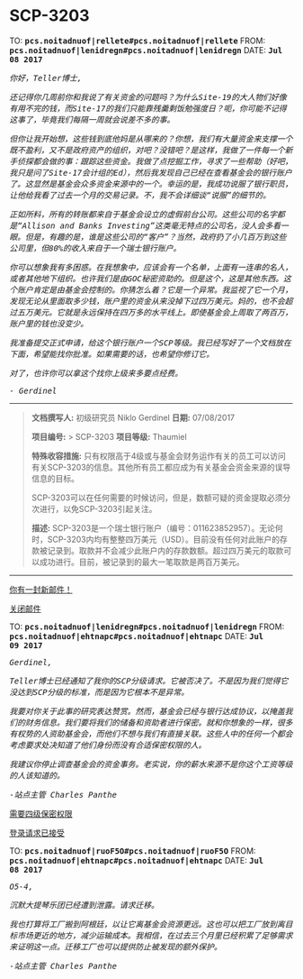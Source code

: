 # SCP-3203
                        


TO: **<tt>pcs.noitadnuof|rellete#pcs.noitadnuof|rellete</tt>** 
FROM: **<tt>pcs.noitadnuof|lenidregn#pcs.noitadnuof|lenidregn</tt>** 
DATE: **<tt>Jul 08&#160;2017</tt>** 

*<tt>&#20320;&#22909;&#65292;Teller&#21338;&#22763;,</tt>* 

*<tt>&#36824;&#35760;&#24471;&#20320;&#20960;&#21608;&#21069;&#20320;&#21644;&#25105;&#35828;&#20102;&#26377;&#20851;&#36164;&#37329;&#30340;&#38382;&#39064;&#21527;&#65311;&#20026;&#20160;&#20040;Site-19&#30340;&#22823;&#20154;&#29289;&#20204;&#22909;&#20687;&#26377;&#29992;&#19981;&#23436;&#30340;&#38065;&#65292;&#32780;Site-17&#30340;&#25105;&#20204;&#21482;&#33021;&#38752;&#27531;&#32697;&#21097;&#39277;&#21193;&#24378;&#24230;&#26085;&#65311;&#21571;&#65292;&#20320;&#21487;&#33021;&#19981;&#35760;&#24471;&#36825;&#20107;&#20102;&#65292;&#27605;&#31455;&#25105;&#20204;&#27599;&#38548;&#19968;&#21608;&#23601;&#20250;&#35828;&#24046;&#19981;&#22810;&#30340;&#20107;&#12290;</tt>* 

*<tt>&#20294;&#20320;&#35753;&#25105;&#24320;&#22987;&#24819;&#65292;&#36825;&#20123;&#38065;&#21040;&#24213;&#20182;&#22920;&#26159;&#20174;&#21738;&#26469;&#30340;&#65311;&#20320;&#24819;&#65292;&#25105;&#20204;&#26377;&#22823;&#37327;&#36164;&#37329;&#26469;&#25903;&#25745;&#19968;&#20010;&#26082;&#19981;&#30408;&#21033;&#65292;&#21448;&#19981;&#26159;&#25919;&#24220;&#36164;&#20135;&#30340;&#32452;&#32455;&#65292;&#23545;&#21543;&#65311;&#27809;&#38169;&#21543;&#65311;&#26159;&#36825;&#26679;&#65292;&#25105;&#20570;&#20102;&#19968;&#20214;&#27599;&#19968;&#20010;&#26032;&#25163;&#20390;&#25506;&#37117;&#20250;&#20570;&#30340;&#20107;&#65306;&#36319;&#36394;&#36825;&#20123;&#36164;&#37329;&#12290;&#25105;&#20570;&#20102;&#28857;&#25366;&#25496;&#24037;&#20316;&#65292;&#23547;&#27714;&#20102;&#19968;&#20123;&#24110;&#21161;&#65288;&#22909;&#21543;&#65292;&#25105;&#21482;&#26159;&#38382;&#20102;Site-17&#20250;&#35745;&#32452;&#30340;Ed&#65289;&#65292;&#28982;&#21518;&#25105;&#21457;&#29616;&#33258;&#24049;&#24050;&#32463;&#22312;&#26597;&#30475;&#22522;&#37329;&#20250;&#30340;&#38134;&#34892;&#36134;&#25143;&#20102;&#12290;&#36825;&#26174;&#28982;&#26159;&#22522;&#37329;&#20250;&#20247;&#22810;&#36164;&#37329;&#26469;&#28304;&#20013;&#30340;&#19968;&#20010;&#12290;&#24184;&#36816;&#30340;&#26159;&#65292;&#25105;&#25104;&#21151;&#35828;&#26381;&#20102;&#38134;&#34892;&#32844;&#21592;&#65292;&#35753;&#20182;&#32473;&#25105;&#30475;&#20102;&#36807;&#21435;&#19968;&#20010;&#26376;&#30340;&#20132;&#26131;&#35760;&#24405;&#12290;&#19981;&#65292;&#25105;&#19981;&#20250;&#35814;&#32454;&#35848;&#8220;&#35828;&#26381;&#8221;&#30340;&#32454;&#33410;&#30340;&#12290;</tt>* 

*<tt>&#27491;&#22914;&#25152;&#26009;&#65292;&#25152;&#26377;&#30340;&#36716;&#36134;&#37117;&#26469;&#33258;&#20110;&#22522;&#37329;&#20250;&#35774;&#31435;&#30340;&#34394;&#20551;&#21069;&#21488;&#20844;&#21496;&#12290;&#36825;&#20123;&#20844;&#21496;&#30340;&#21517;&#23383;&#37117;&#26159;&#8220;Allison and Banks Investing&#8221;&#36825;&#31867;&#27627;&#26080;&#29305;&#28857;&#30340;&#20844;&#21496;&#21517;&#65292;&#27809;&#20154;&#20250;&#22810;&#30475;&#19968;&#30524;&#12290;&#20294;&#26159;&#65292;&#26377;&#36259;&#30340;&#26159;&#65292;&#35841;&#26159;&#36825;&#20123;&#20844;&#21496;&#30340;&#8220;&#23458;&#25143;&#8221;&#65311;&#24403;&#28982;&#65292;&#25919;&#24220;&#25172;&#20102;&#23567;&#20960;&#30334;&#19975;&#21040;&#36825;&#20123;&#20844;&#21496;&#37324;&#65292;&#20294;80%&#30340;&#25910;&#20837;&#26469;&#33258;&#20110;&#19968;&#20010;&#29790;&#22763;&#38134;&#34892;&#36134;&#25143;&#12290;</tt>* 

*<tt>&#20320;&#21487;&#20197;&#24819;&#35937;&#25105;&#26377;&#22810;&#22256;&#24785;&#12290;&#22312;&#25105;&#24819;&#35937;&#20013;&#65292;&#24212;&#35813;&#20250;&#26377;&#19968;&#20010;&#21517;&#21333;&#65292;&#19978;&#38754;&#26377;&#19968;&#36830;&#20018;&#30340;&#21517;&#20154;&#65292;&#25110;&#32773;&#20854;&#20182;&#22320;&#19979;&#32452;&#32455;&#12290;&#20063;&#35768;&#25105;&#20204;&#26159;&#30001;GOC&#31192;&#23494;&#36164;&#21161;&#30340;&#12290;&#20294;&#26159;&#36825;&#20010;&#65292;&#36825;&#26159;&#20854;&#20182;&#19996;&#35199;&#12290;&#36825;&#20010;&#36134;&#25143;&#32943;&#23450;&#26159;&#30001;&#22522;&#37329;&#20250;&#25511;&#21046;&#30340;&#12290;&#20320;&#29468;&#24590;&#20040;&#30528;&#65311;&#23427;&#26159;&#19968;&#20010;&#24322;&#24120;&#12290;&#25105;&#30417;&#35270;&#20102;&#23427;&#19968;&#20010;&#26376;&#65292;&#21457;&#29616;&#26080;&#35770;&#20174;&#37324;&#38754;&#21462;&#22810;&#23569;&#38065;&#65292;&#36134;&#25143;&#37324;&#30340;&#36164;&#37329;&#20174;&#26469;&#27809;&#25481;&#19979;&#36807;&#22235;&#19975;&#32654;&#20803;&#12290;&#22920;&#30340;&#65292;&#20063;&#19981;&#20250;&#36229;&#36807;&#20116;&#19975;&#32654;&#20803;&#12290;&#23427;&#23601;&#26159;&#27704;&#36828;&#20445;&#25345;&#22312;&#22235;&#19975;&#22810;&#30340;&#27700;&#24179;&#32447;&#19978;&#12290;&#21363;&#20351;&#22522;&#37329;&#20250;&#19978;&#21608;&#21462;&#20102;&#20004;&#30334;&#19975;&#65292;&#36134;&#25143;&#37324;&#30340;&#38065;&#20063;&#27809;&#21464;&#23569;&#12290;</tt>* 

*<tt>&#25105;&#20934;&#22791;&#25552;&#20132;&#27491;&#24335;&#30003;&#35831;&#65292;&#32473;&#36825;&#20010;&#38134;&#34892;&#36134;&#25143;&#19968;&#20010;SCP&#31561;&#32423;&#12290;&#25105;&#24050;&#32463;&#20889;&#22909;&#20102;&#19968;&#20010;&#25991;&#26723;&#25918;&#22312;&#19979;&#38754;&#65292;&#24076;&#26395;&#33021;&#25214;&#20320;&#25209;&#20934;&#12290;&#22914;&#26524;&#38656;&#35201;&#30340;&#35805;&#65292;&#20063;&#24076;&#26395;&#20320;&#20462;&#35746;&#23427;&#12290;</tt>* 

*<tt>&#23545;&#20102;&#65292;&#20063;&#35768;&#20320;&#21487;&#20197;&#25343;&#36825;&#20010;&#25214;&#20320;&#19978;&#32423;&#26469;&#22810;&#35201;&#28857;&#32463;&#36153;&#12290;</tt>* 

*<tt>- Gerdinel</tt>* 


---


> 
> **文档撰写人:** 初级研究员 Niklo Gerdinel
**日期:**  07/08/2017
> 
> 
> 
> **项目编号:** >  SCP-3203
> **项目等级:**  Thaumiel
> 
> **特殊收容措施:**  只有权限高于4级或与基金会财务运作有关的员工可以访问有关SCP-3203的信息。其他所有员工都应成为有关基金会资金来源的误导信息的目标。
> 
> SCP-3203可以在任何需要的时候访问，但是，数额可疑的资金提取必须分次进行，以免SCP-3203引起关注。
> 
> **描述:**  SCP-3203是一个瑞士银行账户（编号：011623852957）。无论何时，SCP-3203内均有整整四万美元（USD）。目前没有任何对此账户的存款被记录到。取款并不会减少此账户内的存款数额。超过四万美元的取款可以成功进行。目前，被记录到的最大一笔取款是两百万美元。
> 


---



<a shape='rect' class='collapsible-block-link' href='javascript:;'>&#20320;&#26377;&#19968;&#23553;&#26032;&#37038;&#20214;&#65281;</a>

<a shape='rect' class='collapsible-block-link' href='javascript:;'>&#20851;&#38381;&#37038;&#20214;</a>

TO: **<tt>pcs.noitadnuof|lenidregn#pcs.noitadnuof|lenidregn</tt>** 
FROM: **<tt>pcs.noitadnuof|ehtnapc#pcs.noitadnuof|ehtnapc</tt>** 
DATE: **<tt>Jul 09&#160;2017</tt>** 

*<tt>Gerdinel,</tt>* 

*<tt>Teller&#21338;&#22763;&#24050;&#32463;&#36890;&#30693;&#20102;&#25105;&#20320;&#30340;SCP&#20998;&#32423;&#35831;&#27714;&#12290;&#23427;&#34987;&#21542;&#20915;&#20102;&#12290;&#19981;&#26159;&#22240;&#20026;&#25105;&#20204;&#35273;&#24471;&#23427;&#27809;&#36798;&#21040;SCP&#20998;&#32423;&#30340;&#26631;&#20934;&#65292;&#32780;&#26159;&#22240;&#20026;&#23427;&#26681;&#26412;&#19981;&#26159;&#24322;&#24120;&#12290;</tt>* 

*<tt>&#25105;&#35201;&#23545;&#20320;&#20851;&#20110;&#27492;&#20107;&#30340;&#30740;&#31350;&#34920;&#36798;&#36190;&#36175;&#12290;&#28982;&#32780;&#65292;&#22522;&#37329;&#20250;&#24050;&#32463;&#19982;&#38134;&#34892;&#36798;&#25104;&#21327;&#35758;&#65292;&#20197;&#25513;&#30422;&#25105;&#20204;&#30340;&#36130;&#21153;&#20449;&#24687;&#12290;&#25105;&#20204;&#35201;&#23558;&#25105;&#20204;&#30340;&#20648;&#22791;&#21644;&#36164;&#21161;&#32773;&#36827;&#34892;&#20445;&#23494;&#12290;&#23601;&#21644;&#20320;&#24819;&#35937;&#30340;&#19968;&#26679;&#65292;&#24456;&#22810;&#26377;&#26435;&#21183;&#30340;&#20154;&#36164;&#21161;&#22522;&#37329;&#20250;&#65292;&#32780;&#20182;&#20204;&#19981;&#24819;&#19982;&#25105;&#20204;&#26377;&#30452;&#25509;&#20851;&#32852;&#12290;&#36825;&#20123;&#20154;&#20013;&#30340;&#20219;&#20309;&#19968;&#20010;&#37117;&#20250;&#32771;&#34385;&#35201;&#27714;&#22788;&#20915;&#30693;&#36947;&#20102;&#20182;&#20204;&#36523;&#20221;&#32780;&#27809;&#26377;&#21512;&#36866;&#20445;&#23494;&#26435;&#38480;&#30340;&#20154;&#12290;</tt>* 

*<tt>&#25105;&#24314;&#35758;&#20320;&#20572;&#27490;&#35843;&#26597;&#22522;&#37329;&#20250;&#30340;&#36164;&#37329;&#20107;&#21153;&#12290;&#32769;&#23454;&#35828;&#65292;&#20320;&#30340;&#34218;&#27700;&#26469;&#28304;&#19981;&#26159;&#20320;&#36825;&#20010;&#24037;&#36164;&#31561;&#32423;&#30340;&#20154;&#35813;&#30693;&#36947;&#30340;&#12290;</tt>* 

*<tt>-&#31449;&#28857;&#20027;&#31649; Charles Panthe</tt>* 







<a shape='rect' class='collapsible-block-link' href='javascript:;'>&#38656;&#35201;&#22235;&#32423;&#20445;&#23494;&#26435;&#38480;</a>

<a shape='rect' class='collapsible-block-link' href='javascript:;'>&#30331;&#24405;&#35831;&#27714;&#24050;&#25509;&#21463;</a>

TO: **<tt>pcs.noitadnuof|ruoF5O#pcs.noitadnuof|ruoF5O</tt>** 
FROM: **<tt>pcs.noitadnuof|ehtnapc#pcs.noitadnuof|ehtnapc</tt>** 
DATE: **<tt>Jul 08&#160;2017</tt>** 

*<tt>O5-4,</tt>* 

*<tt>&#27785;&#40664;&#22823;&#25552;&#29748;&#20048;&#22242;&#24050;&#32463;&#36973;&#21040;&#27844;&#38706;&#12290;&#35831;&#27714;&#36801;&#31227;&#12290;</tt>* 

*<tt>&#25105;&#20063;&#25171;&#31639;&#23558;&#24037;&#21378;&#25644;&#21040;&#38463;&#26681;&#24311;&#65292;&#20197;&#35753;&#23427;&#31163;&#22522;&#37329;&#20250;&#36164;&#28304;&#26356;&#36828;&#12290;&#36825;&#20063;&#21487;&#20197;&#25226;&#24037;&#21378;&#25918;&#21040;&#31163;&#30446;&#26631;&#24066;&#22330;&#26356;&#36817;&#30340;&#22320;&#26041;&#65292;&#20943;&#23569;&#36816;&#36755;&#25104;&#26412;&#12290;&#25105;&#30456;&#20449;&#65292;&#22312;&#36807;&#21435;&#19977;&#20010;&#26376;&#37324;&#24050;&#32463;&#31215;&#32047;&#20102;&#36275;&#22815;&#38656;&#27714;&#26469;&#35777;&#26126;&#36825;&#19968;&#28857;&#12290;&#36801;&#31227;&#24037;&#21378;&#20063;&#21487;&#20197;&#25552;&#20379;&#38450;&#27490;&#34987;&#21457;&#29616;&#30340;&#39069;&#22806;&#20445;&#25252;&#12290;</tt>* 

*<tt>-&#31449;&#28857;&#20027;&#31649; Charles Panthe</tt>* 







                    